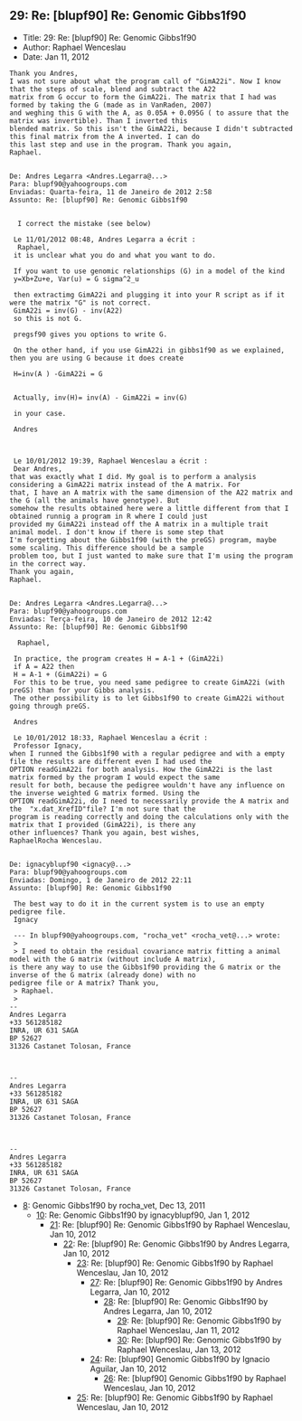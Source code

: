 ## 29: Re: [blupf90] Re: Genomic Gibbs1f90

- Title: 29: Re: [blupf90] Re: Genomic Gibbs1f90
- Author: Raphael Wenceslau
- Date: Jan 11, 2012

```
Thank you Andres,
I was not sure about what the program call of "GimA22i". Now I know that the steps of scale, blend and subtract the A22
matrix from G occur to form the GimA22i. The matrix that I had was formed by taking the G (made as in VanRaden, 2007)
and weghing this G with the A, as 0.05A + 0.095G ( to assure that the matrix was invertible). Than I inverted this
blended matrix. So this isn't the GimA22i, because I didn't subtracted this final matrix from the A inverted. I can do
this last step and use in the program. Thank you again,
Raphael. 


De: Andres Legarra <Andres.Legarra@...>
Para: blupf90@yahoogroups.com 
Enviadas: Quarta-feira, 11 de Janeiro de 2012 2:58
Assunto: Re: [blupf90] Re: Genomic Gibbs1f90
 

  I correct the mistake (see below)

 Le 11/01/2012 08:48, Andres Legarra a écrit :
  Raphael,
 it is unclear what you do and what you want to do.

 If you want to use genomic relationships (G) in a model of the kind
 y=Xb+Zu+e, Var(u) = G sigma^2_u

 then extractimg GimA22i and plugging it into your R script as if it were the matrix "G" is not correct.
 GimA22i = inv(G) - inv(A22) 
 so this is not G.

 pregsf90 gives you options to write G.

 On the other hand, if you use GimA22i in gibbs1f90 as we explained, then you are using G because it does create

 H=inv(A ) -GimA22i = G


 Actually, inv(H)= inv(A) - GimA22i = inv(G)

 in your case.

 Andres



 Le 10/01/2012 19:39, Raphael Wenceslau a écrit :
 Dear Andres,
that was exactly what I did. My goal is to perform a analysis considering a GimA22i matrix instead of the A matrix. For
that, I have an A matrix with the same dimension of the A22 matrix and the G (all the animals have genotype). But
somehow the results obtained here were a little different from that I obtained runnig a program in R where I could just
provided my GimA22i instead off the A matrix in a multiple trait animal model. I don't know if there is some step that
I'm forgetting about the Gibbs1f90 (with the preGS) program, maybe some scaling. This difference should be a sample
problem too, but I just wanted to make sure that I'm using the program in the correct way.
Thank you again,
Raphael.      


De: Andres Legarra <Andres.Legarra@...>
Para: blupf90@yahoogroups.com
Enviadas: Terça-feira, 10 de Janeiro de 2012 12:42
Assunto: Re: [blupf90] Re: Genomic Gibbs1f90
 
  Raphael,

 In practice, the program creates H = A-1 + (GimA22i)
 if A = A22 then 
 H = A-1 + (GimA22i) = G
 For this to be true, you need same pedigree to create GimA22i (with preGS) than for your Gibbs analysis.
 The other possibility is to let Gibbs1f90 to create GimA22i without going through preGS.

 Andres

 Le 10/01/2012 18:33, Raphael Wenceslau a écrit :
 Professor Ignacy,
when I runned the Gibbs1f90 with a regular pedigree and with a empty file the results are different even I had used the
OPTION readGimA22i for both analysis. How the GimA22i is the last matrix formed by the program I would expect the same
result for both, because the pedigree wouldn't have any influence on the inverse weighted G matrix formed. Using the
OPTION readGimA22i, do I need to necessarily provide the A matrix and the  "x.dat_XrefID"file? I'm not sure that the
program is reading correctly and doing the calculations only with the matrix that I provided (GimA22i), is there any
other influences? Thank you again, best wishes,
RaphaelRocha Wenceslau.  


De: ignacyblupf90 <ignacy@...>
Para: blupf90@yahoogroups.com
Enviadas: Domingo, 1 de Janeiro de 2012 22:11
Assunto: [blupf90] Re: Genomic Gibbs1f90
 
 The best way to do it in the current system is to use an empty pedigree file.
 Ignacy

 --- In blupf90@yahoogroups.com, "rocha_vet" <rocha_vet@...> wrote:
 >
 > I need to obtain the residual covariance matrix fitting a animal model with the G matrix (without include A matrix),
is there any way to use the Gibbs1f90 providing the G matrix or the inverse of the G matrix (already done) with no
pedigree file or A matrix? Thank you,
 > Raphael.
 >
-- 
Andres Legarra
+33 561285182
INRA, UR 631 SAGA
BP 52627
31326 Castanet Tolosan, France



-- 
Andres Legarra
+33 561285182
INRA, UR 631 SAGA
BP 52627
31326 Castanet Tolosan, France



-- 
Andres Legarra
+33 561285182
INRA, UR 631 SAGA
BP 52627
31326 Castanet Tolosan, France
```

- [8](0008.md): Genomic Gibbs1f90 by rocha_vet, Dec 13, 2011
    - [10](0010.md): Re: Genomic Gibbs1f90 by ignacyblupf90, Jan 1, 2012
        - [21](0021.md): Re: [blupf90] Re: Genomic Gibbs1f90 by Raphael Wenceslau, Jan 10, 2012
            - [22](0022.md): Re: [blupf90] Re: Genomic Gibbs1f90 by Andres Legarra, Jan 10, 2012
                - [23](0023.md): Re: [blupf90] Re: Genomic Gibbs1f90 by Raphael Wenceslau, Jan 10, 2012
                    - [27](0027.md): Re: [blupf90] Re: Genomic Gibbs1f90 by Andres Legarra, Jan 10, 2012
                        - [28](0028.md): Re: [blupf90] Re: Genomic Gibbs1f90 by Andres Legarra, Jan 10, 2012
                            - [29](0029.md): Re: [blupf90] Re: Genomic Gibbs1f90 by Raphael Wenceslau, Jan 11, 2012
                            - [30](0030.md): Re: [blupf90] Re: Genomic Gibbs1f90 by Raphael Wenceslau, Jan 13, 2012
                    - [24](0024.md): Re: [blupf90] Genomic Gibbs1f90 by Ignacio Aguilar, Jan 10, 2012
                        - [26](0026.md): Re: [blupf90] Genomic Gibbs1f90 by Raphael Wenceslau, Jan 10, 2012
                - [25](0025.md): Re: [blupf90] Re: Genomic Gibbs1f90 by Raphael Wenceslau, Jan 10, 2012

